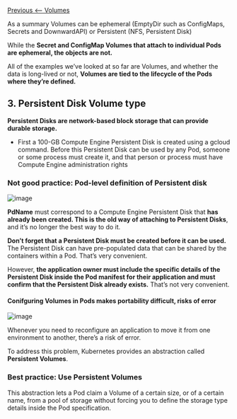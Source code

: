 [Previous <-- Volumes](https://github.com/paulowe/gcp/blob/main/gke%20workloads/gke_persistent_storage/volumes.md)

As a summary Volumes can be ephemeral (EmptyDir such as ConfigMaps, Secrets and DownwardAPI) or Persistent (NFS, Persistent Disk)

While the **Secret and ConfigMap Volumes that attach to individual Pods are
ephemeral, the objects are not.**

All of the examples we’ve looked at so far are Volumes, and whether the data is
long-lived or not, **Volumes are tied to the lifecycle of the Pods where they’re defined.**

## 3. Persistent Disk Volume type

**Persistent Disks are network-based block storage that can provide durable storage.**

- First a 100-GB Compute Engine Persistent Disk is created using a gcloud command. Before this Persistent Disk can be used by any Pod, someone or some process must
create it, and that person or process must have Compute Engine administration rights

### Not good practice: Pod-level definition of Persistent disk
![image](https://user-images.githubusercontent.com/40435982/144950083-40998901-ef31-4c8b-a760-3284d307b3e8.png)

**PdName**  must correspond to a Compute Engine Persistent Disk that **has already been
created. This is the old way of attaching to Persistent Disks**, and it’s no longer the
best way to do it.

**Don’t forget that a Persistent Disk must be created before it can be
used.** The Persistent Disk can have pre-populated data that can be shared by the
containers within a Pod. That’s very convenient.

However, **the application owner must
include the specific details of the Persistent Disk inside the Pod manifest for their
application and must confirm that the Persistent Disk already exists.** That’s not very
convenient.

#### Conifguring Volumes in Pods makes portability difficult, risks of error
![image](https://user-images.githubusercontent.com/40435982/144950894-df40811f-4e11-4854-8cfd-b1df837f31c1.png)

Whenever you need to reconfigure an application to move it from one environment to
another, there’s a risk of error.

To address this problem, Kubernetes provides an
abstraction called **Persistent Volumes**. 

### Best practice: Use Persistent Volumes
This abstraction lets a Pod claim a Volume of a
certain size, or of a certain name, from a pool of storage without forcing you to define
the storage type details inside the Pod specification.

